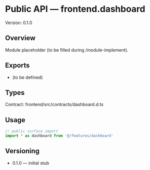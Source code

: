 # Public API — frontend.dashboard
Version: 0.1.0

## Overview
Module placeholder (to be filled during /module-implement).

## Exports
- (to be defined)

## Types
Contract: frontend/src/contracts/dashboard.d.ts

## Usage
```ts
// public surface import
import * as dashboard from '@/features/dashboard'
```

## Versioning
- 0.1.0 — initial stub
